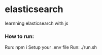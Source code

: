 # elasticsearch
learnning elasticsearch with js

### How to run:
Run: npm i
Setup your .env file
Run: ./run.sh
